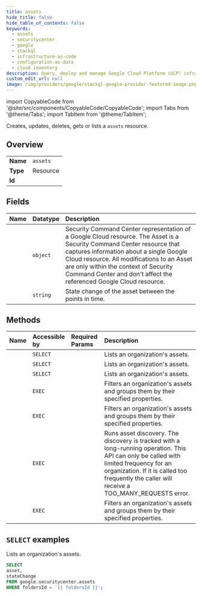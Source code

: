 ```yaml
---
title: assets
hide_title: false
hide_table_of_contents: false
keywords:
  - assets
  - securitycenter
  - google
  - stackql
  - infrastructure-as-code
  - configuration-as-data
  - cloud inventory
description: Query, deploy and manage Google Cloud Platform (GCP) infrastructure and resources using SQL
custom_edit_url: null
image: /img/providers/google/stackql-google-provider-featured-image.png
---
```


import CopyableCode from '@site/src/components/CopyableCode/CopyableCode';
import Tabs from '@theme/Tabs';
import TabItem from '@theme/TabItem';

Creates, updates, deletes, gets or lists a <code>assets</code> resource.

## Overview
<table><tbody>
<tr><td><b>Name</b></td><td><code>assets</code></td></tr>
<tr><td><b>Type</b></td><td>Resource</td></tr>
<tr><td><b>Id</b></td><td><CopyableCode code="google.securitycenter.assets" /></td></tr>
</tbody></table>

## Fields
| Name | Datatype | Description |
|:-----|:---------|:------------|
| <CopyableCode code="asset" /> | `object` | Security Command Center representation of a Google Cloud resource. The Asset is a Security Command Center resource that captures information about a single Google Cloud resource. All modifications to an Asset are only within the context of Security Command Center and don't affect the referenced Google Cloud resource. |
| <CopyableCode code="stateChange" /> | `string` | State change of the asset between the points in time. |

## Methods
| Name | Accessible by | Required Params | Description |
|:-----|:--------------|:----------------|:------------|
| <CopyableCode code="folders_assets_list" /> | `SELECT` | <CopyableCode code="foldersId" /> | Lists an organization's assets. |
| <CopyableCode code="organizations_assets_list" /> | `SELECT` | <CopyableCode code="organizationsId" /> | Lists an organization's assets. |
| <CopyableCode code="projects_assets_list" /> | `SELECT` | <CopyableCode code="projectsId" /> | Lists an organization's assets. |
| <CopyableCode code="folders_assets_group" /> | `EXEC` | <CopyableCode code="foldersId" /> | Filters an organization's assets and groups them by their specified properties. |
| <CopyableCode code="organizations_assets_group" /> | `EXEC` | <CopyableCode code="organizationsId" /> | Filters an organization's assets and groups them by their specified properties. |
| <CopyableCode code="organizations_assets_run_discovery" /> | `EXEC` | <CopyableCode code="organizationsId" /> | Runs asset discovery. The discovery is tracked with a long-running operation. This API can only be called with limited frequency for an organization. If it is called too frequently the caller will receive a TOO_MANY_REQUESTS error. |
| <CopyableCode code="projects_assets_group" /> | `EXEC` | <CopyableCode code="projectsId" /> | Filters an organization's assets and groups them by their specified properties. |

## `SELECT` examples

Lists an organization's assets.

```sql
SELECT
asset,
stateChange
FROM google.securitycenter.assets
WHERE foldersId = '{{ foldersId }}'; 
```
